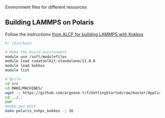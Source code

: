 Environment files for different resources

## Building LAMMPS on Polaris

Follow the instructions [from ALCF for building LAMMPS with Kokkos](https://github.com/argonne-lcf/GettingStarted/tree/master/Applications/Polaris/LAMMPS)

```bash
#! /bin/bash

# Make the build environment
module use /soft/modulefiles
module load cudatoolkit-standalone/11.8.0
module load kokkos
module list

# Build
cd src
cd MAKE/MACHINES/
wget -c https://github.com/argonne-lcf/GettingStarted/raw/master/Applications/Polaris/LAMMPS/Makefile.polaris_nvhpc_kokkos
cd ../..
pwd
#make yes-most
make polaris_nvhpc_kokkos -j 16
```
